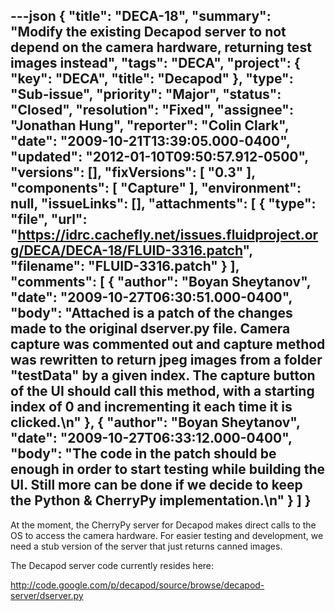 ---json
{
  "title": "DECA-18",
  "summary": "Modify the existing Decapod server to not depend on the camera hardware, returning test images instead",
  "tags": "DECA",
  "project": {
    "key": "DECA",
    "title": "Decapod"
  },
  "type": "Sub-issue",
  "priority": "Major",
  "status": "Closed",
  "resolution": "Fixed",
  "assignee": "Jonathan Hung",
  "reporter": "Colin Clark",
  "date": "2009-10-21T13:39:05.000-0400",
  "updated": "2012-01-10T09:50:57.912-0500",
  "versions": [],
  "fixVersions": [
    "0.3"
  ],
  "components": [
    "Capture"
  ],
  "environment": null,
  "issueLinks": [],
  "attachments": [
    {
      "type": "file",
      "url": "https://idrc.cachefly.net/issues.fluidproject.org/DECA/DECA-18/FLUID-3316.patch",
      "filename": "FLUID-3316.patch"
    }
  ],
  "comments": [
    {
      "author": "Boyan Sheytanov",
      "date": "2009-10-27T06:30:51.000-0400",
      "body": "Attached is a patch of the changes made to the original dserver.py file. Camera capture was commented out and capture method was rewritten to return jpeg images from a folder \"testData\" by a given index. The capture button of the UI should call this method, with a starting index of 0 and incrementing it each time it is clicked.\n"
    },
    {
      "author": "Boyan Sheytanov",
      "date": "2009-10-27T06:33:12.000-0400",
      "body": "The code in the patch should be enough in order to start testing while building the UI. Still more can be done if we decide to keep the Python & CherryPy implementation.\n"
    }
  ]
}
---
At the moment, the CherryPy server for Decapod makes direct calls to the OS to access the camera hardware. For easier testing and development, we need a stub version of the server that just returns canned images.

The Decapod server code currently resides here:

<http://code.google.com/p/decapod/source/browse/decapod-server/dserver.py>

        